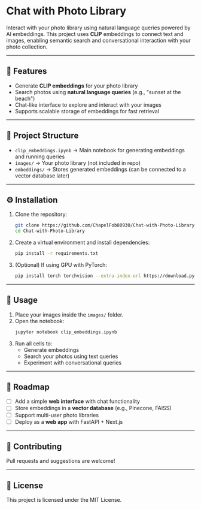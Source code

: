 # Chat with Photo Library

Interact with your photo library using natural language queries powered by AI embeddings. This project uses **CLIP** embeddings to connect text and images, enabling semantic search and conversational interaction with your photo collection.

---

## 🚀 Features
- Generate **CLIP embeddings** for your photo library
- Search photos using **natural language queries** (e.g., "sunset at the beach")
- Chat-like interface to explore and interact with your images
- Supports scalable storage of embeddings for fast retrieval

---

## 📂 Project Structure
- `clip_embeddings.ipynb` &rarr; Main notebook for generating embeddings and running queries
- `images/` &rarr; Your photo library (not included in repo)
- `embeddings/` &rarr; Stores generated embeddings (can be connected to a vector database later)

---

## ⚙️ Installation

1. Clone the repository:
    ```bash
    git clone https://github.com/ChapelFob80930/Chat-with-Photo-Library.git
    cd Chat-with-Photo-Library
    ```
2. Create a virtual environment and install dependencies:
    ```bash
    pip install -r requirements.txt
    ```
3. (Optional) If using GPU with PyTorch:
    ```bash
    pip install torch torchvision --extra-index-url https://download.pytorch.org/whl/cu121
    ```

---

## 📖 Usage

1. Place your images inside the `images/` folder.
2. Open the notebook:
    ```bash
    jupyter notebook clip_embeddings.ipynb
    ```
3. Run all cells to:
    - Generate embeddings
    - Search your photos using text queries
    - Experiment with conversational queries

---

## 🔮 Roadmap
- [ ] Add a simple **web interface** with chat functionality
- [ ] Store embeddings in a **vector database** (e.g., Pinecone, FAISS)
- [ ] Support multi-user photo libraries
- [ ] Deploy as a **web app** with FastAPI + Next.js

---

## 🤝 Contributing
Pull requests and suggestions are welcome!

---

## 📜 License
This project is licensed under the MIT License.
